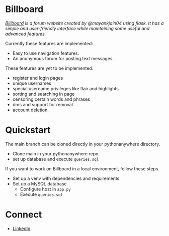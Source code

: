 # Billboard

*[Billboard](https://billboard.pythonanywhere.com) is a forum website created by @mayankjain04 using flask. It has a simple and user-friendly interface while maintaining some useful and advanced features.*

Currently these features are implemented:
* Easy to use navigation features.
* An anonymous forum for posting text messages.

These features are yet to be implemented:
* register and login pages
* unique usernames
* special username privileges like flair and highlights
* sorting and searching in page
* censoring certain words and phrases
* dms and support for removal
* account deletion.

# Quickstart
The main branch can be cloned directly in your pythonanywhere directory. 
* Clone main in your pythonanywhere repo
* set up database and execute `queries.sql`

If you want to work on Billboard in a local environment, follow these steps.
* Set up a venv with dependencies and requirements.
* Set up a MySQL database
   * Configure host in `app.py`
   * Execute `queries.sql`

# Connect
* [LinkedIn](https://www.linkedin.com/in/mayank-jain-395bb3295?utm_source=share&utm_campaign=share_via&utm_content=profile&utm_medium=android_app)

 